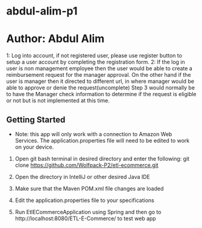 # abdul-alim-p1
# Author: Abdul Alim


1: Log into account, if not registered user, please use register button to setup a user account by completing the registration form.
2: If the log in user is non management employee then the user would be able to create a reimbursement request for the manager approval.
On the other hand if the user is manager then it directed to different url, in where manager would be able to approve or denie the request(uncomplete)
Step 3 would normally be to have the Manager check information to determine if the request is eligible or not but is not implemented at this time.


## Getting Started

* Note: this app will only work with a connection to Amazon Web Services. The application.properties file will need to be edited to work on your device.

1. Open git bash terminal in desired directory and enter the following: 
    git clone https://github.com/Wolfpack-P2/etl-ecommerce.git

2. Open the directory in IntelliJ or other desired Java IDE

3. Make sure that the Maven POM.xml file changes are loaded

4. Edit the application.properties file to your specifications

5. Run EtlECommerceApplication using Spring and then go to http://localhost:8080/ETL-E-Commerce/ to test web app




